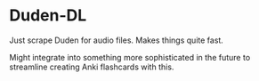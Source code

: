 # Duden-DL
Just scrape Duden for audio files. Makes things quite fast.

Might integrate into something more sophisticated in the future to streamline creating Anki flashcards with this.
